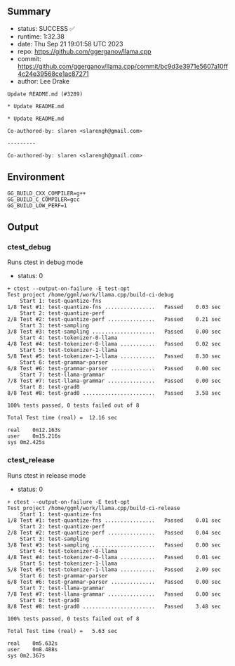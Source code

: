 ## Summary

- status:  SUCCESS ✅
- runtime: 1:32.38
- date:    Thu Sep 21 19:01:58 UTC 2023
- repo:    https://github.com/ggerganov/llama.cpp
- commit:  https://github.com/ggerganov/llama.cpp/commit/bc9d3e3971e5607a10ff4c24e39568ce1ac87271
- author:  Lee Drake
```
Update README.md (#3289)

* Update README.md

* Update README.md

Co-authored-by: slaren <slarengh@gmail.com>

---------

Co-authored-by: slaren <slarengh@gmail.com>
```

## Environment

```
GG_BUILD_CXX_COMPILER=g++
GG_BUILD_C_COMPILER=gcc
GG_BUILD_LOW_PERF=1
```

## Output

### ctest_debug

Runs ctest in debug mode
- status: 0
```
+ ctest --output-on-failure -E test-opt
Test project /home/ggml/work/llama.cpp/build-ci-debug
    Start 1: test-quantize-fns
1/8 Test #1: test-quantize-fns ................   Passed    0.03 sec
    Start 2: test-quantize-perf
2/8 Test #2: test-quantize-perf ...............   Passed    0.21 sec
    Start 3: test-sampling
3/8 Test #3: test-sampling ....................   Passed    0.00 sec
    Start 4: test-tokenizer-0-llama
4/8 Test #4: test-tokenizer-0-llama ...........   Passed    0.02 sec
    Start 5: test-tokenizer-1-llama
5/8 Test #5: test-tokenizer-1-llama ...........   Passed    8.30 sec
    Start 6: test-grammar-parser
6/8 Test #6: test-grammar-parser ..............   Passed    0.00 sec
    Start 7: test-llama-grammar
7/8 Test #7: test-llama-grammar ...............   Passed    0.00 sec
    Start 8: test-grad0
8/8 Test #8: test-grad0 .......................   Passed    3.58 sec

100% tests passed, 0 tests failed out of 8

Total Test time (real) =  12.16 sec

real	0m12.163s
user	0m15.216s
sys	0m2.425s
```

### ctest_release

Runs ctest in release mode
- status: 0
```
+ ctest --output-on-failure -E test-opt
Test project /home/ggml/work/llama.cpp/build-ci-release
    Start 1: test-quantize-fns
1/8 Test #1: test-quantize-fns ................   Passed    0.01 sec
    Start 2: test-quantize-perf
2/8 Test #2: test-quantize-perf ...............   Passed    0.04 sec
    Start 3: test-sampling
3/8 Test #3: test-sampling ....................   Passed    0.00 sec
    Start 4: test-tokenizer-0-llama
4/8 Test #4: test-tokenizer-0-llama ...........   Passed    0.01 sec
    Start 5: test-tokenizer-1-llama
5/8 Test #5: test-tokenizer-1-llama ...........   Passed    2.09 sec
    Start 6: test-grammar-parser
6/8 Test #6: test-grammar-parser ..............   Passed    0.00 sec
    Start 7: test-llama-grammar
7/8 Test #7: test-llama-grammar ...............   Passed    0.00 sec
    Start 8: test-grad0
8/8 Test #8: test-grad0 .......................   Passed    3.48 sec

100% tests passed, 0 tests failed out of 8

Total Test time (real) =   5.63 sec

real	0m5.632s
user	0m8.488s
sys	0m2.367s
```
